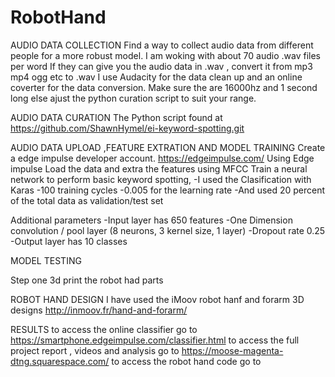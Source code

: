 # RobotHand
AUDIO DATA COLLECTION
Find a way to collect audio data from different people for a more robust model. I am woking with about 70 audio .wav files per word
If they can give you the audio data in .wav , convert it from mp3 mp4 ogg etc to .wav
I use Audacity for the data clean up and an online coverter for the data conversion.
Make sure the are 16000hz and 1 second long else ajust the python curation script to suit your range.

AUDIO DATA CURATION
The Python script found at 
  https://github.com/ShawnHymel/ei-keyword-spotting.git
  
AUDIO DATA UPLOAD ,FEATURE EXTRATION AND  MODEL TRAINING 
Create a edge impulse developer account.
  https://edgeimpulse.com/
  Using Edge impulse
  Load the data and extra the features using MFCC
  Train a neural network to perform basic keyword spotting, 
    -I used the  Clasification with Karas
    -100 training cycles 
    -0.005 for the learning rate
    -And used 20 percent of the total data as validation/test set 
   
  Additional parameters
     -Input layer has 650 features
     -One Dimension  convolution / pool layer (8 neurons, 3 kernel size, 1 layer)
     -Dropout rate 0.25
     -Output layer has 10 classes
     
 MODEL TESTING 
 
Step one 3d print the robot had parts 

ROBOT HAND DESIGN
I have used the iMoov robot hanf and forarm 3D designs 
http://inmoov.fr/hand-and-forarm/

RESULTS 
to access the online classifier go to https://smartphone.edgeimpulse.com/classifier.html
to access the full project report , videos and analysis go to https://moose-magenta-dtng.squarespace.com/
to access the robot hand code go to 
